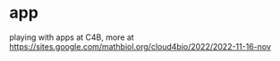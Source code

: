 # app
playing with apps at C4B, more at https://sites.google.com/mathbiol.org/cloud4bio/2022/2022-11-16-nov
